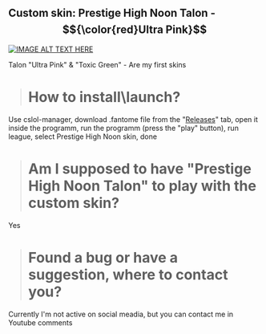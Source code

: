 ## Custom skin: Prestige High Noon Talon - $${\color{red}Ultra Pink}$$
[![IMAGE ALT TEXT HERE](./readme_picture.png)](https://www.youtube.com/watch?v=hdWnTyzXnX8)

Talon "Ultra Pink" & "Toxic Green" - Are my first skins









> # How to install\launch? 

Use cslol-manager, download .fantome file from the "[Releases](https://github.com/BenataOne/Talon.HighNoon.Prestige.UltraPink/releases)" tab, open it inside the programm, run the programm (press the "play" button), run league, select Prestige High Noon skin, done

> # Am I supposed to have "Prestige High Noon Talon" to play with the custom skin?

Yes

> # Found a bug or have a suggestion, where to contact you?

Currently I'm not active on social meadia, but you can contact me in Youtube comments 
